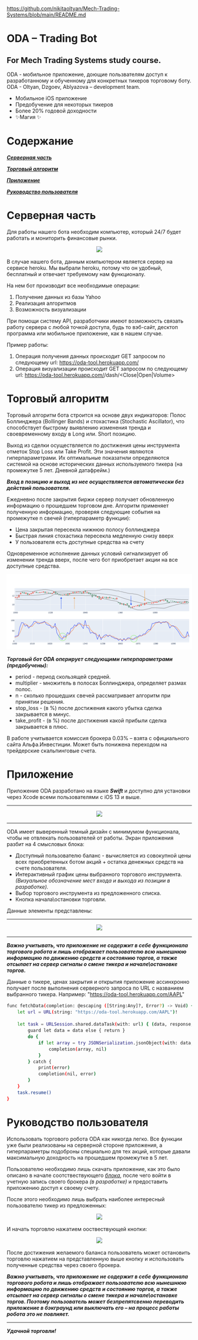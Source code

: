 https://github.com/nikitaoltyan/Mech-Trading-Systems/blob/main/README.md

# ODA – Trading Bot
## For Mech Trading Systems study course.

ODA - мобильное приложение, доющие пользвателям доступ к разработанному и обученному для конкретных тикеров торговому боту.
ODA - Oltyan, Dzgoev, Ablyazova – development team.

- Мобильное iOS приложение
- Предобучение для некоторых тикеров
- Более 20% годовой доходности
- ✨Магия ✨

# Содержание

[***Серверная часть***](https://github.com/nikitaoltyan/Mech-Trading-Systems#Серверная-часть)

[***Торговый алгоритм***](https://github.com/nikitaoltyan/Mech-Trading-Systems#Торговый-алгоритм)

[***Приложение***](https://github.com/nikitaoltyan/Mech-Trading-Systems#Приложение)

[***Руководство пользователя***](https://github.com/nikitaoltyan/Mech-Trading-Systems#Руководство-пользователя)

# Серверная часть

Для работы нашего бота необходим компьютер, который 24/7 будет работать и мониторить финансовые рынки.

<p align="center">
<img src="./assets/heroku.png">
</p>

В случае нашего бота, данным компьютером является сервер на сервисе heroku. Мы выбрали heroku, потому что он удобный,
бесплатный и отвечает требуемому нам функционалу.

На нем бот производит все необходимые операции:
1. Получение данных из базы Yahoo
1. Реализация алгоритмов
2. Возможность визуализации

При помощи систему API, разработчики
имеют возможность связать работу сервера с любой точкой доступа, будь то вэб-сайт, десктоп программа или мобильное 
приложение, как в нашем случае.

Пример работы:

1. Операция получения данных происходит GET запросом по следующему url: https://oda-tool.herokuapp.com/<ticker>
2. Операция визуализации происходит GET запросом по следующему url: 
   https://oda-tool.herokuapp.com/<ticker>/dash/<Close|Open|Volume>
    
# Торговый алгоритм

Торговый алгоритм бота строится на основе двух индикаторов: Полос Боллинджера (Bollinger Bands) и стохастика (Stochastic Ascillator), что способствует быстрому выявлению изменения тренда и своевременному входу в Long или. Short позицию. 

Выход из сделки осуществляется по достижения цены инструмента отметок Stop Loss или Take Profit. Эти значения являются гиперпараметрами. Их оптимальные показатнли определяются системой на основе исторических данных используемого тикера (на промежутке 5 лет. Дневной датафрейм.)

***Вход в позицию и выход из нее осуществляется автоматически без действий пользователя.***

Ежедневно после закрытия биржи сервер получает обновленную информацию о прошедшем торговом дне. Алгоритм применяет полученную информацию, проверяя следующие события на промежутке n свечей (гиперпараметр функции):

- Цена закрытая пересекла нижнюю полосу боллинджера 
- Быстрая линия стохастика пересекла медленную снизу вверх
- У пользователя есть доступные средства на счету

Одновременное исполнение данных условий сигнализирует об изменении тренда вверх, после чего бот приобретает акции на все доступные средства.

<p align="center">
<img src="./assets/chart_strategy.png">
</p>


***Торговый бот ODA оперирует следующими гиперпараметрами (предобучены):***

- period - период скользящей средней.
- multiplier - множитель в полосах Боллинджера, определяет размах полос.
- n - сколько прошедших свечей рассматривает алгоритм при принятии решения.
- stop_loss - (в %) после достижения какого убытка сделка закрывается в минус.
- take_profit - (в %) после достижения какой прибыли сделка закрывается в плюс.

В работе учитывается комиссия брокера 0.03% – взята с официального сайта Альфа.Инвестиции. Может быть понижена переходом на трейдерские скальпинговые счета.

# Приложение

Приложение ODA разработано на языке ***Swift*** и доступно для установки через Xcode всеми пользователями с iOS 13 и выше.

---

<p align="center">
<img src="./assets/main_screen.png">
</p>

---

ODA имеет выверенный темный дизайн с минимумом функционала, чтобы не отвлекать пользователей от работы. Экран приложения разбит на 4 смысловых блока:

- Доступный пользователю баланс - вычисляется из совокупной цены всех приобретенных ботом акций + остатка денежных средств на счете пользователя.
- Интерактивный график цены выбранного торгового инструмента. _(Визуальное обозначение мест входа и выхода из позиции в разработке)._
- Выбор торгового инструмента из предложенного списка.
- Кнопка начала\остановки торговли.

Данные элементы представлены:

---

<p align="center">
<img src="./assets/main_blocks.png">
</p>

---

***Важно учитывать, что приложение не содержит в себе функционала торгового робота и лишь отображает пользователю всю нынешнюю информацию по движению средств и состоянию торгов, а также отсылает на сервер сигналы о смене тикера и начале\остановке торгов.***

Данные о тикере, ценах закрытия и открытия приложение ассинхронно получает после выполнения серверного запроса по URL с названием выбранного тикера. Например: "https://oda-tool.herokuapp.com/AAPL"

```sh
func fetchData(completion: @escaping ([String:Any]?, Error?) -> Void) {
    let url = URL(string: "https://oda-tool.herokuapp.com/AAPL")!

    let task = URLSession.shared.dataTask(with: url) { (data, response, error) in
        guard let data = data else { return }
        do {
            if let array = try JSONSerialization.jsonObject(with: data, options: .allowFragments) as? [String:Any]{
                completion(array, nil)
            }
        } catch {
            print(error)
            completion(nil, error)
        }
    }
    task.resume()
}
```

# Руководство пользователя

Использовать торгового робота ODA как никогда легко. Все функции уже были реализованы на серверной стороне приложения, а гиперпараметры подоброны специально для тех акций, которые давали максимальную доходность на прошедшем промежутке в 5 лет.

Пользователю необходимо лишь скачать приложение, как это было описано в начале соотствествующего [*блока*](https://github.com/nikitaoltyan/Mech-Trading-Systems#Приложение), после чего войти в учетную запись своего брокера _(в разработке)_ и предоставить приложению доступ к своему счету.

После этого необходимо лишь выбрать наиболее интересный пользователю тикер из предложенных:

<p align="center">
<img src="./assets/block_3_stocks.png">
</p>


И начать торговлю нажатием ооствествующей кнопки:

<p align="center">
<img src="./assets/block_4_button.png">
</p>

После достижения желаемого баланса пользователь может остановить торговлю нажатием на представленную выше кнопку и использовать полученные средства через своего брокера.

***Важно учитывать, что приложение не содержит в себе функционала торгового робота и лишь отображает пользователю всю нынешнюю информацию по движению средств и состоянию торгов, а также отсылает на сервер сигналы о смене тикера и начале\остановке торгов. Поэтому пользователь может безпрепятсвенно переводить приложение в бэкграунд или выключать его – на процесс работы робота это не повлияет.***

---

***Удачной торговли!***
